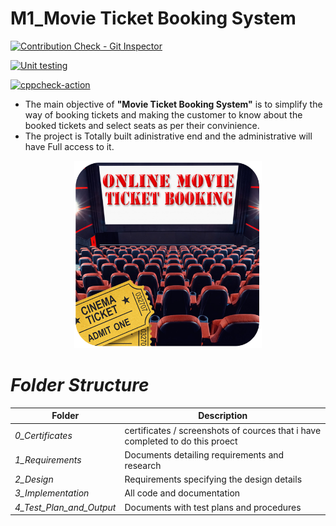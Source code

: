 # M1_Movie Ticket Booking System

[![Contribution Check - Git Inspector](https://github.com/UVishnuPrasad/M1_Movie_Ticket_booking_system/actions/workflows/gitinspector.yml/badge.svg)](https://github.com/UVishnuPrasad/M1_Movie_Ticket_booking_system/actions/workflows/gitinspector.yml)

[![Unit testing](https://github.com/UVishnuPrasad/M1_Movie_Ticket_booking_system/actions/workflows/unit-test.yml/badge.svg)](https://github.com/UVishnuPrasad/M1_Movie_Ticket_booking_system/actions/workflows/unit-test.yml)
 
[![cppcheck-action](https://github.com/UVishnuPrasad/M1_Movie_Ticket_booking_system/actions/workflows/cppcheck.yml/badge.svg)](https://github.com/UVishnuPrasad/M1_Movie_Ticket_booking_system/actions/workflows/cppcheck.yml)

 - The main objective of **"Movie Ticket Booking System"** is to simplify the way of booking tickets and making the customer to know about the booked tickets and select seats as per their convinience. 
- The project is Totally built adinistrative end and the administrative will have Full access to it.

<p align="center">
  <img 
    width="300"
    height="300"
    src="https://github.com/UVishnuPrasad/M1_Movie_Ticket_booking_system/blob/main/1_Requirements/readme.png"
  >
</p>

# *Folder Structure*

|Folder| Description|
|------|----------|
|*0_Certificates*|certificates / screenshots of cources that i have completed to do this proect|
|*1_Requirements*	|Documents detailing requirements and research|
|*2_Design*|Requirements specifying the design details
|*3_Implementation*|	All code and documentation
|*4_Test_Plan_and_Output*|Documents with test plans and procedures|

